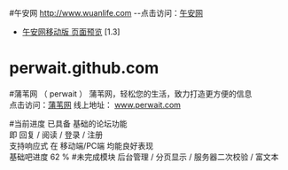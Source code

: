 #午安网 http://www.wuanlife.com
--点击访问：[午安网](http://wuanlife.com/)<br>

- [午安网移动版 页面预览](http://wuanlife.com/) <span class="std-rec">[1.3]</span>

# perwait.github.com
#蒲苇网 （ perwait ）
蒲苇网，轻松您的生活，致力打造更方便的信息<br>
点击访问：[蒲苇网](http://perwait.com/)
线上地址： www.perwait.com

#当前进度
已具备 基础的论坛功能<br>
    即 回复 / 阅读 / 登录 / 注册<br>
    支持响应式 在 移动端/PC端 均能良好表现<br>
    基础吧进度 62 %
#未完成模块
后台管理 / 分页显示 / 服务器二次校验 / 富文本 
    




